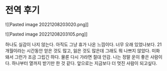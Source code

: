 # 전역 후기

![[Pasted image 20221208203020.png]]

![[Pasted image 20221208203105.png]]

하나도 실감이 나지 않는다. 아직도 그냥 휴가 나온 느낌이다. 너무 오래 있었나보다. 21개월이라는 시간동안 얻은 것도 많고, 잃은 것도 많은데 그래도 뭐 나쁘지 않았다. 미화돼서 그런가 조금 그립긴 하다. 물론 다시 가라면 절대 안감. 
나는 정말 운이 좋은 사람이다. 하나부터 열까지 받기만 한 것 같다. 앞으로는 지금보다 더 멋진 사람이 되고싶다. 